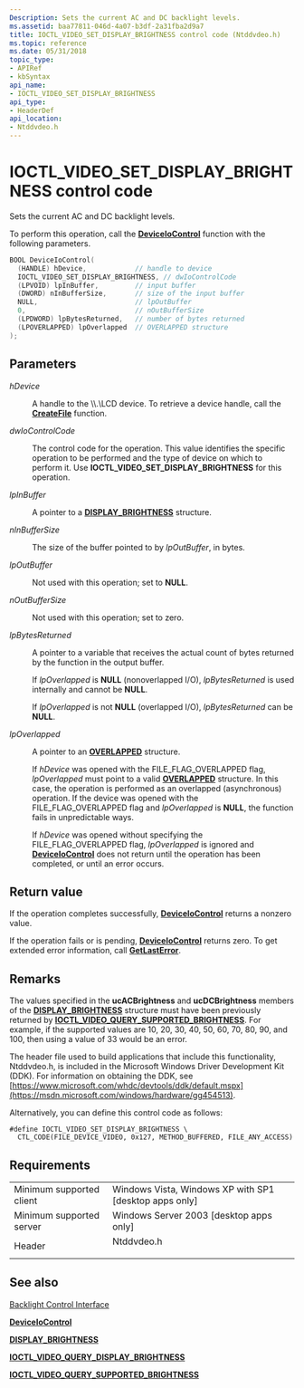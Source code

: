 ```yaml
---
Description: Sets the current AC and DC backlight levels.
ms.assetid: baa77811-046d-4a07-b3df-2a31fba2d9a7
title: IOCTL_VIDEO_SET_DISPLAY_BRIGHTNESS control code (Ntddvdeo.h)
ms.topic: reference
ms.date: 05/31/2018
topic_type:
- APIRef
- kbSyntax
api_name:
- IOCTL_VIDEO_SET_DISPLAY_BRIGHTNESS
api_type:
- HeaderDef
api_location:
- Ntddvdeo.h
---
```


# IOCTL\_VIDEO\_SET\_DISPLAY\_BRIGHTNESS control code

Sets the current AC and DC backlight levels.

To perform this operation, call the [**DeviceIoControl**](/windows/desktop/api/ioapiset/nf-ioapiset-deviceiocontrol) function with the following parameters.


```C++
BOOL DeviceIoControl(
  (HANDLE) hDevice,            // handle to device
  IOCTL_VIDEO_SET_DISPLAY_BRIGHTNESS, // dwIoControlCode
  (LPVOID) lpInBuffer,         // input buffer
  (DWORD) nInBufferSize,       // size of the input buffer
  NULL,                        // lpOutBuffer
  0,                           // nOutBufferSize 
  (LPDWORD) lpBytesReturned,   // number of bytes returned
  (LPOVERLAPPED) lpOverlapped  // OVERLAPPED structure
);
```



## Parameters

<dl> <dt>

*hDevice* 
</dt> <dd>

A handle to the \\\\.\\LCD device. To retrieve a device handle, call the [**CreateFile**](/windows/desktop/api/fileapi/nf-fileapi-createfilea) function.

</dd> <dt>

*dwIoControlCode* 
</dt> <dd>

The control code for the operation. This value identifies the specific operation to be performed and the type of device on which to perform it. Use **IOCTL\_VIDEO\_SET\_DISPLAY\_BRIGHTNESS** for this operation.

</dd> <dt>

*lpInBuffer* 
</dt> <dd>

A pointer to a [**DISPLAY\_BRIGHTNESS**](/previous-versions/windows/desktop/legacy/aa372686(v=vs.85)) structure.

</dd> <dt>

*nInBufferSize* 
</dt> <dd>

The size of the buffer pointed to by *lpOutBuffer*, in bytes.

</dd> <dt>

*lpOutBuffer* 
</dt> <dd>

Not used with this operation; set to **NULL**.

</dd> <dt>

*nOutBufferSize* 
</dt> <dd>

Not used with this operation; set to zero.

</dd> <dt>

*lpBytesReturned* 
</dt> <dd>

A pointer to a variable that receives the actual count of bytes returned by the function in the output buffer.

If *lpOverlapped* is **NULL** (nonoverlapped I/O), *lpBytesReturned* is used internally and cannot be **NULL**.

If *lpOverlapped* is not **NULL** (overlapped I/O), *lpBytesReturned* can be **NULL**.

</dd> <dt>

*lpOverlapped* 
</dt> <dd>

A pointer to an [**OVERLAPPED**](/windows/desktop/api/minwinbase/ns-minwinbase-overlapped) structure.

If *hDevice* was opened with the FILE\_FLAG\_OVERLAPPED flag, *lpOverlapped* must point to a valid [**OVERLAPPED**](/windows/desktop/api/minwinbase/ns-minwinbase-overlapped) structure. In this case, the operation is performed as an overlapped (asynchronous) operation. If the device was opened with the FILE\_FLAG\_OVERLAPPED flag and *lpOverlapped* is **NULL**, the function fails in unpredictable ways.

If *hDevice* was opened without specifying the FILE\_FLAG\_OVERLAPPED flag, *lpOverlapped* is ignored and [**DeviceIoControl**](/windows/desktop/api/ioapiset/nf-ioapiset-deviceiocontrol) does not return until the operation has been completed, or until an error occurs.

</dd> </dl>

## Return value

If the operation completes successfully, [**DeviceIoControl**](/windows/desktop/api/ioapiset/nf-ioapiset-deviceiocontrol) returns a nonzero value.

If the operation fails or is pending, [**DeviceIoControl**](/windows/desktop/api/ioapiset/nf-ioapiset-deviceiocontrol) returns zero. To get extended error information, call [**GetLastError**](/windows/desktop/api/errhandlingapi/nf-errhandlingapi-getlasterror).

## Remarks

The values specified in the **ucACBrightness** and **ucDCBrightness** members of the [**DISPLAY\_BRIGHTNESS**](/previous-versions/windows/desktop/legacy/aa372686(v=vs.85)) structure must have been previously returned by [**IOCTL\_VIDEO\_QUERY\_SUPPORTED\_BRIGHTNESS**](ioctl-video-query-supported-brightness.md). For example, if the supported values are 10, 20, 30, 40, 50, 60, 70, 80, 90, and 100, then using a value of 33 would be an error.

The header file used to build applications that include this functionality, Ntddvdeo.h, is included in the Microsoft Windows Driver Development Kit (DDK). For information on obtaining the DDK, see [https://www.microsoft.com/whdc/devtools/ddk/default.mspx](https://msdn.microsoft.com/windows/hardware/gg454513).

Alternatively, you can define this control code as follows:

``` syntax
#define IOCTL_VIDEO_SET_DISPLAY_BRIGHTNESS \
  CTL_CODE(FILE_DEVICE_VIDEO, 0x127, METHOD_BUFFERED, FILE_ANY_ACCESS)
```

## Requirements



|                                     |                                                                                       |
|-------------------------------------|---------------------------------------------------------------------------------------|
| Minimum supported client<br/> | Windows Vista, Windows XP with SP1 \[desktop apps only\]<br/>                   |
| Minimum supported server<br/> | Windows Server 2003 \[desktop apps only\]<br/>                                  |
| Header<br/>                   | <dl> <dt>Ntddvdeo.h</dt> </dl> |



## See also

<dl> <dt>

[Backlight Control Interface](backlight-control-interface.md)
</dt> <dt>

[**DeviceIoControl**](/windows/desktop/api/ioapiset/nf-ioapiset-deviceiocontrol)
</dt> <dt>

[**DISPLAY\_BRIGHTNESS**](/previous-versions/windows/desktop/legacy/aa372686(v=vs.85))
</dt> <dt>

[**IOCTL\_VIDEO\_QUERY\_DISPLAY\_BRIGHTNESS**](ioctl-video-query-display-brightness.md)
</dt> <dt>

[**IOCTL\_VIDEO\_QUERY\_SUPPORTED\_BRIGHTNESS**](ioctl-video-query-supported-brightness.md)
</dt> </dl>

 

